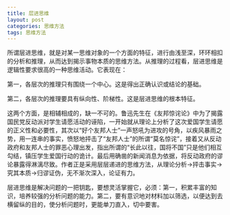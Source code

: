 ```yaml
---
title: 层进思维
layout: post
categories: 思维方法
tags: 思维方法
---
```


所谓层进思维，就是对某一思维对象的一个方面的特征，进行由浅至深，环环相扣的分析和推理，从而达到揭示事物本质的思维方法。从推理的过程看，层进思维是逻辑性要求很高的一种思维活动。它表现在：

第一，各层次的推理只有围绕一个中心。这是得出正确认识或结论的基础。

第二，各层次的推理要具有纵向性、阶梯性。这是层进思维的根本特征。

这两个方面，是相辅相成的，缺一不可的。鲁迅先生在《友邦惊诧论》中为了揭露国民党反动派对学生请愿活动的诬陷，一开始就从理论上分析了这次爱国学生请愿的正义性和必要性，其次以“好个友邦人士”一声怒吼为进攻的号角，以疾风暴雨之势，用一连串的事实，愤怒地抨击了“友邦人士”的所谓“莫名惊诧”，接着又从反动政府和友邦人士的罪恶心理出发，指出所谓的“长此以往，国将不国”只是他们相互勾结，镇压学生爱国行动的诡计。最后用确凿的新闻消息为依据，将反动政府的谬论暴露得淋漓尽致。作者正是采用层层递进的思维方法，从理论分析→抨击事实→究其本质→归谬证伪，无不渐次深入，论证有力。

层进思维是解决问题的一把钥匙，要想灵活掌握它，必须：第一，积累丰富的知识，培养较强的分析问题的能力。第二，要有意识地对材料加以筛选，以便达到去横留纵的目的，使分析问题时，更能单刀直入，切中要害。 